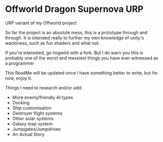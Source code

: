 # Offworld Dragon Supernova URP
URP variant of my Offworld project

So far the project is an absolute mess, this is a prototype through and through.
It is intended really to further my own knowledge of unity's wackiness, such as fun shaders
and what not.

If you're interested, go hogwild with a fork. But I do warn you this is probably one of the worst and messiest
things you have ever witnessed as a programmer

This ReadMe will be updated once I have something better to write, but for now, enjoy it.

Things I need to research and/or add:
- More enemy/friendly AI types
- Docking
- Ship customisation
- Destroyer flight systems
- Other solar systems
- Galaxy map system
- Jumpgates/Jumpdrives
- An Actual Story
